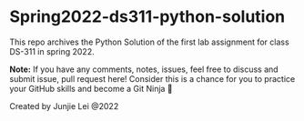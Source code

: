 # Spring2022-ds311-python-solution
This repo archives the Python Solution of the first lab assignment for class DS-311 in spring 2022.

**Note:**
If you have any comments, notes, issues, feel free to discuss and submit issue, pull request here! Consider this is a chance for you to practice your GitHub skills and become a Git Ninja 🥷

Created by Junjie Lei @2022